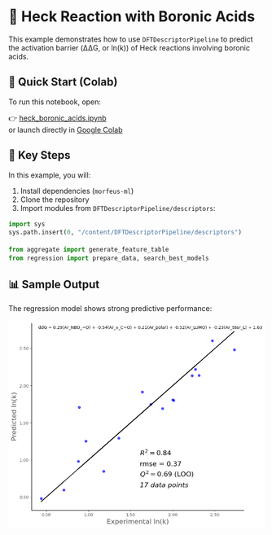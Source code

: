 # 🧪 Heck Reaction with Boronic Acids

This example demonstrates how to use `DFTDescriptorPipeline` to predict the activation barrier (ΔΔG, or ln(k)) of Heck reactions involving boronic acids.

## 🚀 Quick Start (Colab)

To run this notebook, open:

👉 [heck_boronic_acids.ipynb](https://github.com/peculab/DFTDescriptorPipeline/blob/main/examples/heck_boronic_acids/heck_boronic_acids.ipynb)  
or launch directly in [Google Colab](https://colab.research.google.com/github/peculab/DFTDescriptorPipeline/blob/main/examples/heck_boronic_acids/heck_boronic_acids.ipynb)

## 🧩 Key Steps

In this example, you will:

1. Install dependencies (`morfeus-ml`)
2. Clone the repository
3. Import modules from `DFTDescriptorPipeline/descriptors`:

```python
import sys
sys.path.insert(0, "/content/DFTDescriptorPipeline/descriptors")

from aggregate import generate_feature_table
from regression import prepare_data, search_best_models
```
## 📊 Sample Output

The regression model shows strong predictive performance:

![Regression Plot](./Regression_Plot.png)
